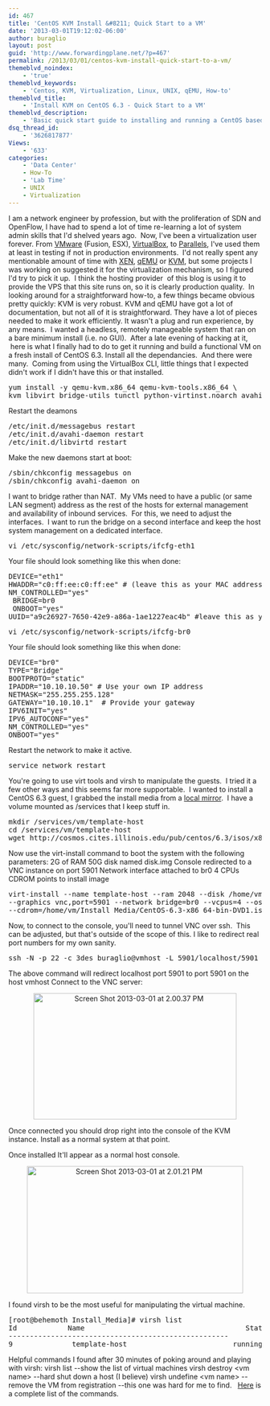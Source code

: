 ```yaml
---
id: 467
title: 'CentOS KVM Install &#8211; Quick Start to a VM'
date: '2013-03-01T19:12:02-06:00'
author: buraglio
layout: post
guid: 'http://www.forwardingplane.net/?p=467'
permalink: /2013/03/01/centos-kvm-install-quick-start-to-a-vm/
themeblvd_noindex:
    - 'true'
themeblvd_keywords:
    - 'Centos, KVM, Virtualization, Linux, UNIX, qEMU, How-to'
themeblvd_title:
    - 'Install KVM on CentOS 6.3 - Quick Start to a VM'
themeblvd_description:
    - 'Basic quick start guide to installing and running a CentOS based KVM server. '
dsq_thread_id:
    - '3626817877'
Views:
    - '633'
categories:
    - 'Data Center'
    - How-To
    - 'Lab Time'
    - UNIX
    - Virtualization
---
```


I am a network engineer by profession, but with the proliferation of SDN and OpenFlow, I have had to spend a lot of time re-learning a lot of system admin skills that I'd shelved years ago.  Now, I've been a virtualization user forever. From <a href="http://www.vmware.com" target="_blank" rel="noopener noreferrer">VMware</a> (Fusion, ESX), <a href="https://www.virtualbox.org" target="_blank" rel="noopener noreferrer">VirtualBox</a>, to <a href="www.parallels.com" target="_blank" rel="noopener noreferrer">Parallels</a>, I've used them at least in testing if not in production environments.  I'd not really spent any mentionable amount of time with <a href="http://www.xen.org" target="_blank" rel="noopener noreferrer">XEN</a>, <a href="http://www.qemu.org" target="_blank" rel="noopener noreferrer">qEMU</a> or <a href="www.linux-kvm.org" target="_blank" rel="noopener noreferrer">KVM</a>, but some projects I was working on suggested it for the virtualization mechanism, so I figured I'd try to pick it up.  I think the hosting provider  of this blog is using it to provide the VPS that this site runs on, so it is clearly production quality.  In looking around for a straightforward how-to, a few things became obvious pretty quickly:
KVM is very robust.
KVM and qEMU have got a lot of documentation, but not all of it is straightforward.
They have a lot of pieces needed to make it work efficiently.
It wasn't a plug and run experience, by any means.  I wanted a headless, remotely manageable system that ran on a bare minimum install (i.e. no GUI).  After a late evening of hacking at it,  here is what I finally had to do to get it running and build a functional VM on a fresh install of CentOS 6.3.
Install all the dependancies.  And there were many.  Coming from using the VirtualBox CLI, little things that I expected didn't work if I didn't have this or that installed.
<pre>yum install -y qemu-kvm.x86_64 qemu-kvm-tools.x86_64 \
kvm libvirt bridge-utils tunctl python-virtinst.noarch avahi</pre>
Restart the deamons
<pre>/etc/init.d/messagebus restart
/etc/init.d/avahi-daemon restart
/etc/init.d/libvirtd restart</pre>
Make the new daemons start at boot:
<pre>/sbin/chkconfig messagebus on
/sbin/chkconfig avahi-daemon on</pre>
<div></div>
<div>I want to bridge rather than NAT.  My VMs need to have a public (or same LAN segment) address as the rest of the hosts for external management and availability of inbound services.  For this, we need to adjust the interfaces.  I want to run the bridge on a second interface and keep the host system management on a dedicated interface.</div>
<pre>vi /etc/sysconfig/network-scripts/ifcfg-eth1</pre>
Your file should look something like this when done:
<pre>DEVICE="eth1"
HWADDR="c0:ff:ee:c0:ff:ee" # (leave this as your MAC address)
NM_CONTROLLED="yes"
 BRIDGE=br0
 ONBOOT="yes"
UUID="a9c26927-7650-42e9-a86a-1ae1227eac4b" #leave this as your UUID)</pre>
<pre>vi /etc/sysconfig/network-scripts/ifcfg-br0</pre>
<div></div>
<div>Your file should look something like this when done:</div>
<div></div>
<pre>DEVICE="br0"
TYPE="Bridge"
BOOTPROTO="static"
IPADDR="10.10.10.50" # Use your own IP address
NETMASK="255.255.255.128"
GATEWAY="10.10.10.1"  # Provide your gateway
IPV6INIT="yes"
IPV6_AUTOCONF="yes"
NM_CONTROLLED="yes"
ONBOOT="yes"</pre>
<div>Restart the network to make it active.</div>
<div></div>
<pre>service network restart</pre>
You're going to use virt tools and virsh to manipulate the guests.  I tried it a few other ways and this seems far more supportable.  I wanted to install a CentOS 6.3 guest, I grabbed the install media from a <a href="http://cosmos.cites.illinois.edu/pub/centos/6.3/isos/x86_64/" target="_blank" rel="noopener noreferrer">local mirror</a>.  I have a volume mounted as /services that I keep stuff in.
<pre>mkdir /services/vm/template-host
cd /services/vm/template-host
wget http://cosmos.cites.illinois.edu/pub/centos/6.3/isos/x86_64/CentOS-6.3-x86_64-bin-DVD1.iso</pre>
Now use the virt-install command to boot the system with the following parameters:
2G of RAM
50G disk named disk.img
Console redirected to a VNC instance on port 5901
Network interface attached to br0
4 CPUs
CDROM points to install image
<pre>virt-install --name template-host --ram 2048 --disk /home/vm/template-host/disk.img,size=50 \
--graphics vnc,port=5901 --network bridge=br0 --vcpus=4 --os-type=linux \
--cdrom=/home/vm/Install_Media/CentOS-6.3-x86_64-bin-DVD1.iso</pre>
Now, to connect to the console, you'll need to tunnel VNC over ssh.  This can be adjusted, but that's outside of the scope of this.
I like to redirect real port numbers for my own sanity.
<pre>ssh -N -p 22 -c 3des buraglio@vmhost -L 5901/localhost/5901</pre>
The above command will redirect localhost port 5901 to port 5901 on the host vmhost
Connect to the VNC server:
<p style="text-align: center;"><a href="http://www.forwardingplane.net/wp-content/uploads/2013/03/Screen-Shot-2013-03-01-at-2.00.37-PM.png"><img class="aligncenter  wp-image-470" alt="Screen Shot 2013-03-01 at 2.00.37 PM" src="http://www.forwardingplane.net/wp-content/uploads/2013/03/Screen-Shot-2013-03-01-at-2.00.37-PM.png" width="404" height="251" /></a></p>
<p style="text-align: left;">Once connected you should drop right into the console of the KVM instance. Install as a normal system at that point.</p>
<p style="text-align: left;">Once installed It'll appear as a normal host console.</p>
<p style="text-align: center;"><a href="http://www.forwardingplane.net/wp-content/uploads/2013/03/Screen-Shot-2013-03-01-at-2.01.21-PM.png"><img class="aligncenter  wp-image-469" alt="Screen Shot 2013-03-01 at 2.01.21 PM" src="http://www.forwardingplane.net/wp-content/uploads/2013/03/Screen-Shot-2013-03-01-at-2.01.21-PM.png" width="430" height="253" /></a></p>
<p style="text-align: left;">I found virsh to be the most useful for manipulating the virtual machine.</p>
<pre>[root@behemoth Install_Media]# virsh list
Id            Name                                      State
----------------------------------------------------
9              template-host                         running</pre>
Helpful commands I found after 30 minutes of poking around and playing with virsh:
virsh list --show the list of virtual machines
virsh destroy &lt;vm name&gt; --hard shut down a host (I believe)
virsh undefine &lt;vm name&gt; --remove the VM from registration --this one was hard for me to find.
&nbsp;
<a title="KVM virsh command reference" href="http://www.forwardingplane.net/unix/kvm-virsh-command-referenc/" target="_blank" rel="noopener noreferrer">Here</a> is a complete list of the commands.